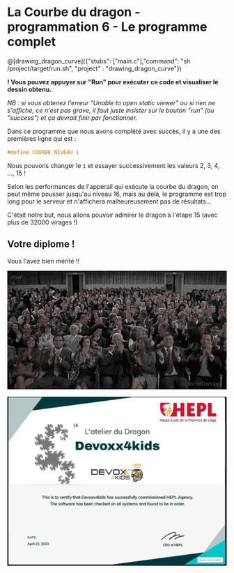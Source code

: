 # La Courbe du dragon - programmation 6 - Le programme complet

@[drawing_dragon_curve]({"stubs": ["main.c"],"command": "sh /project/target/run.sh", "project" : "drawing_dragon_curve"})

**! Vous pouvez appuyer sur "Run" pour exécuter ce code et visualiser le dessin obtenu.**

*NB : si vous obtenez l'erreur "Unable to open static viewer" ou si rien ne s'affiche, ce n'est pas grave, il faut juste insister sur le bouton "run" (ou "success") et ça devrait finir par fonctionner.*

Dans ce programme que nous avons complété avec succès, il y a une des premières ligne qui est :

```C
#define COURBE_NIVEAU 1
```

Nous pouvons changer le `1` et essayer successivement les valeurs 2, 3, 4, ..., 15 !

Selon les performances de l'apperail qui exécute la courbe du dragon, on peut même pousser jusqu'au niveau 16, mais au delà, le programme est trop long pour le serveur et n'affichera malheureusement pas de résultats...

C'était notre but, nous allons pouvoir admirer le dragon à l'étape 15 (avec plus de 32000 virages !)

## Votre diplome !

Vous l'avez bien mérité !! 

![applause](img/applause.gif) 

![diplome](img/diplome.PNG) 

